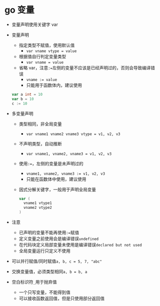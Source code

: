 # go 变量

- 变量声明使用关键字 var
- 变量声明
  - 指定类型不赋值，使用默认值
    - `var vname vtype = value`
  - 根据值自行判定变量类型
    - `var vname = value`
  - 省略 var，注意`:=`左侧的变量不应该是已经声明过的，否则会导致编译错误
    - `vname := value`
    - 只能用于函数体内，建议使用

  ```go
  var a int = 10
  var b = 10
  c := 10
  ```

- 多变量声明
  - 类型相同，非全局变量
    - `var vname1 vname2 vname3 vtype = v1, v2, v3`
  - 不声明类型，自动推断
    - `var vname1, vname2, vname3 = v1, v2, v3`
  - 使用`:=`，左侧的变量是未声明过的
    - `vname1, vname2, vname3 := v1, v2, v3`
    - 只能在函数体中使用，建议使用
  - 因式分解关键字，一般用于声明全局变量

    ```go
    var (
      vname1 vtype1
      vname2 vtype2
    )
    ```

- 注意
  - 已声明的变量不能再使用`:=`赋值
  - 定义变量之前使用会是编译错误`undefined`
  - 在代码块定义局部变量未使用是编译错误`declared but not used`
  - 全局变量运行只定义不使用
- 可以并行赋值/同时赋值`a, b, c = 5, 7, "abc"`
- 交换变量值，必须类型相同`a, b = b, a`
- 空白标识符`_`用于抛弃值
  - 一个只写变量，不能得到值
  - 可以接收函数返回值，但是只使用部分返回值
